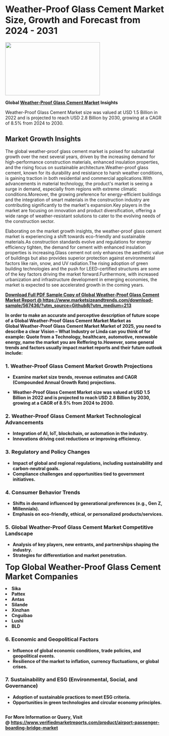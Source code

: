 <H1>Weather-Proof Glass Cement Market Size, Growth and Forecast from 2024 - 2031</H1><img class="aligncenter size-medium wp-image-584254" src="https://thirdeyenews.in/wp-content/uploads/2024/09/Global-Market-Research-300x168.jpeg" alt="" width="300" height="168" /><p><strong>Global&nbsp;<a href="https://www.marketsizeandtrends.com/download-sample/567436/?utm_source=Github8j?utm_medium=213">Weather-Proof Glass Cement Market</a> Insights</strong></p><p>Weather-Proof Glass Cement Market size was valued at USD 1.5 Billion in 2022 and is projected to reach USD 2.8 Billion by 2030, growing at a CAGR of 8.5% from 2024 to 2030.</p><p><h2>Market Growth Insights</h2> <p>The global weather-proof glass cement market is poised for substantial growth over the next several years, driven by the increasing demand for high-performance construction materials, enhanced insulation properties, and the rising focus on sustainable architecture.Weather-proof glass cement, known for its durability and resistance to harsh weather conditions, is gaining traction in both residential and commercial applications.With advancements in material technology, the product's market is seeing a surge in demand, especially from regions with extreme climatic conditions.Moreover, the growing preference for energy-efficient buildings and the integration of smart materials in the construction industry are contributing significantly to the market's expansion.Key players in the market are focusing on innovation and product diversification, offering a wide range of weather-resistant solutions to cater to the evolving needs of the construction sector.</p> <p><strong><a href="#"></a></strong></p> <p>Elaborating on the market growth insights, the weather-proof glass cement market is experiencing a shift towards eco-friendly and sustainable materials.As construction standards evolve and regulations for energy efficiency tighten, the demand for cement with enhanced insulation properties is increasing.Glass cement not only enhances the aesthetic value of buildings but also provides superior protection against environmental factors like rain, snow, and UV radiation.The rising adoption of green building technologies and the push for LEED-certified structures are some of the key factors driving the market forward.Furthermore, with increased urbanization and infrastructure development in emerging economies, the market is expected to see accelerated growth in the coming years.</p> <p><strong><a href="#"></p><p><span class=""><strong>Download Full PDF Sample Copy of Global Weather-Proof Glass Cement Market Report</strong> @ <a href="https://www.marketsizeandtrends.com/download-sample/567436/?utm_source=Github8j?utm_medium=213" target="_blank">https://www.marketsizeandtrends.com/download-sample/567436/?utm_source=Github8j?utm_medium=213</a></span></p><p>In order to make an accurate and perceptive description of future scope of a Global&nbsp;Weather-Proof Glass Cement Market Market as Global&nbsp;Weather-Proof Glass Cement Market Market of 2025, you need to describe a clear Vision &ndash; What Industry or Linda can you think of for example: Quote from a Technology, healthcare, automotive, renewable energy, name the market you are Reffering to.However, some general trends and factors usually impact market reports and their future outlook include:</p><h3>1.&nbsp;<strong>Weather-Proof Glass Cement Market Growth Projections</strong></h3><ul><li>Examine market size trends, revenue estimates and CAGR (Compounded Annual Growth Rate) projections.</li><li><p>Weather-Proof Glass Cement Market size was valued at USD 1.5 Billion in 2022 and is projected to reach USD 2.8 Billion by 2030, growing at a CAGR of 8.5% from 2024 to 2030.</p></li></ul><h3>2.&nbsp;<strong>Weather-Proof Glass Cement Market Technological Advancements</strong></h3><ul><li>Integration of AI, IoT, blockchain, or automation in the industry.</li><li>Innovations driving cost reductions or improving efficiency.</li></ul><h3>3.&nbsp;<strong>Regulatory and Policy Changes</strong></h3><ul><li>Impact of global and regional regulations, including sustainability and carbon-neutral goals.</li><li>Compliance challenges and opportunities tied to government initiatives.</li></ul><h3>4.&nbsp;<strong>Consumer Behavior Trends</strong></h3><ul><li>Shifts in demand influenced by generational preferences (e.g., Gen Z, Millennials).</li><li>Emphasis on eco-friendly, ethical, or personalized products/services.</li></ul><h3>5.&nbsp;<strong>Global Weather-Proof Glass Cement Market Competitive Landscape</strong></h3><ul><li>Analysis of key players, new entrants, and partnerships shaping the industry.</li><li>Strategies for differentiation and market penetration.</li></ul><p data-pm-slice="1 1 []"><span style="color: inherit; font-family: inherit; font-size: 25px;">Top Global Weather-Proof Glass Cement Market Companies</span></p><div class="" data-test-id=""><p><li>Sika</li><li> Pattex</li><li> Antas</li><li> Silande</li><li> Xinzhan</li><li> Cnguibao</li><li> Lushi</li><li> BLD</li></p></div><h3>6.&nbsp;<strong>Economic and Geopolitical Factors</strong></h3><ul><li>Influence of global economic conditions, trade policies, and geopolitical events.</li><li>Resilience of the market to inflation, currency fluctuations, or global crises.</li></ul><h3>7.&nbsp;<strong>Sustainability and ESG (Environmental, Social, and Governance)</strong></h3><ul><li>Adoption of sustainable practices to meet ESG criteria.</li><li>Opportunities in green technologies and circular economy principles.</li></ul><h2><strong style="font-size: 14px;">For More Information or Query, Visit @&nbsp;</strong><a style="background-color: #ffffff; font-size: 14px;" href="https://www.marketsizeandtrends.com/report/weather-proof-glass-cement-market/" target="_blank">https://www.verifiedmarketreports.com/product/airport-passenger-boarding-bridge-market</a></h2>